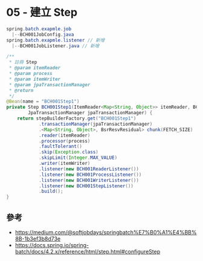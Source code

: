 # 05 - 建立 Step

```java
spring.batch.exapmle.job
  |--BCH001JobConfig.java 
spring.batch.exapmle.listener // 新增
  |--BCH001JobListener.java // 新增
```

```java
/**
 * 註冊 Step
 * @param itemReader
 * @param process
 * @param itemWriter
 * @param jpaTransactionManager
 * @return
 */
@Bean(name = "BCH001Step1")
private Step BCH001Step1(ItemReader<Map<String, Object>> itemReader, BCH001Processor process, ItemWriter<BsrResvResidual> itemWriter,
        JpaTransactionManager jpaTransactionManager) {
    return stepBuilderFactory.get("BCH001Step1")
            .transactionManager(jpaTransactionManager)
            .<Map<String, Object>, BsrResvResidual> chunk(FETCH_SIZE)
            .reader(itemReader)
            .processor(process)
            .faultTolerant()
            .skip(Exception.class)
            .skipLimit(Integer.MAX_VALUE)
            .writer(itemWriter)
            .listener(new BCH001ReaderListener())
            .listener(new BCH001ProcessListener())
            .listener(new BCH001WriterListener())
            .listener(new BCH001StepListener())
            .build();
}
```

## 參考
* https://medium.com/@softjobdays/springbatch%E7%B0%A1%E4%BB%8B-1b3ef3b8d73e 
* https://docs.spring.io/spring-batch/docs/4.2.x/reference/html/step.html#configureStep
